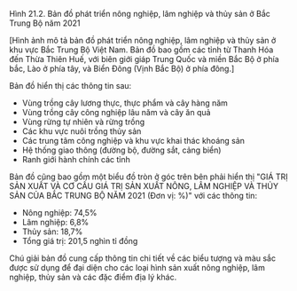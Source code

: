 Hình 21.2. Bản đồ phát triển nông nghiệp, lâm nghiệp và thủy sản ở Bắc Trung Bộ năm 2021

[Hình ảnh mô tả bản đồ phát triển nông nghiệp, lâm nghiệp và thủy sản ở khu vực Bắc Trung Bộ Việt Nam. Bản đồ bao gồm các tỉnh từ Thanh Hóa đến Thừa Thiên Huế, với biên giới giáp Trung Quốc và miền Bắc Bộ ở phía bắc, Lào ở phía tây, và Biển Đông (Vịnh Bắc Bộ) ở phía đông.]

Bản đồ hiển thị các thông tin sau:
- Vùng trồng cây lương thực, thực phẩm và cây hàng năm
- Vùng trồng cây công nghiệp lâu năm và cây ăn quả
- Vùng rừng tự nhiên và rừng trồng
- Các khu vực nuôi trồng thủy sản
- Các trung tâm công nghiệp và khu vực khai thác khoáng sản
- Hệ thống giao thông (đường bộ, đường sắt, cảng biển)
- Ranh giới hành chính các tỉnh

Bản đồ cũng bao gồm một biểu đồ tròn ở góc trên bên phải hiển thị "GIÁ TRỊ SẢN XUẤT VÀ CƠ CẤU GIÁ TRỊ SẢN XUẤT NÔNG, LÂM NGHIỆP VÀ THỦY SẢN CỦA BẮC TRUNG BỘ NĂM 2021 (Đơn vị: %)" với các thông tin:
- Nông nghiệp: 74,5%
- Lâm nghiệp: 6,8%
- Thủy sản: 18,7%
- Tổng giá trị: 201,5 nghìn tỉ đồng

Chú giải bản đồ cung cấp thông tin chi tiết về các biểu tượng và màu sắc được sử dụng để đại diện cho các loại hình sản xuất nông nghiệp, lâm nghiệp, thủy sản và các đặc điểm địa lý khác.